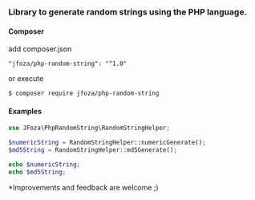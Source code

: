 ### Library to generate random strings using the PHP language.

#### Composer

add composer.json
```
"jfoza/php-random-string": "^1.0"
```
or execute
```
$ composer require jfoza/php-random-string
```
#### Examples

```php
use JFoza\PhpRandomString\RandomStringHelper;

$numericString = RandomStringHelper::numericGenerate();
$md5String = RandomStringHelper::md5Generate();

echo $numericString;
echo $md5String;

```

*Improvements and feedback are welcome ;)
